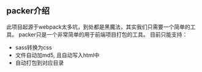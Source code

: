 ## packer介绍 

此项目起源于webpack太多坑，到处都是黑魔法，其实我们只需要一个简单的工具。 
packer只是一个非常简单的用于前端项目打包的工具。
目前只能支持：
* sass转换为css
* 文件自动加md5, 且自动写入html中
* 自动打包到对应目录
 
